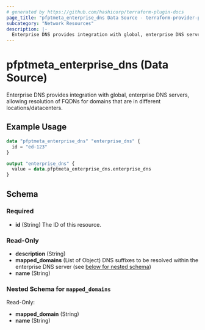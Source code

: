 ```yaml
---
# generated by https://github.com/hashicorp/terraform-plugin-docs
page_title: "pfptmeta_enterprise_dns Data Source - terraform-provider-pfptmeta"
subcategory: "Network Resources"
description: |-
  Enterprise DNS provides integration with global, enterprise DNS servers, allowing resolution of FQDNs for domains that are in different locations/datacenters.
---
```


# pfptmeta_enterprise_dns (Data Source)

Enterprise DNS provides integration with global, enterprise DNS servers, allowing resolution of FQDNs for domains that are in different locations/datacenters.

## Example Usage

```terraform
data "pfptmeta_enterprise_dns" "enterprise_dns" {
  id = "ed-123"
}

output "enterprise_dns" {
  value = data.pfptmeta_enterprise_dns.enterprise_dns
}
```

<!-- schema generated by tfplugindocs -->
## Schema

### Required

- **id** (String) The ID of this resource.

### Read-Only

- **description** (String)
- **mapped_domains** (List of Object) DNS suffixes to be resolved within the enterprise DNS server (see [below for nested schema](#nestedatt--mapped_domains))
- **name** (String)

<a id="nestedatt--mapped_domains"></a>
### Nested Schema for `mapped_domains`

Read-Only:

- **mapped_domain** (String)
- **name** (String)
